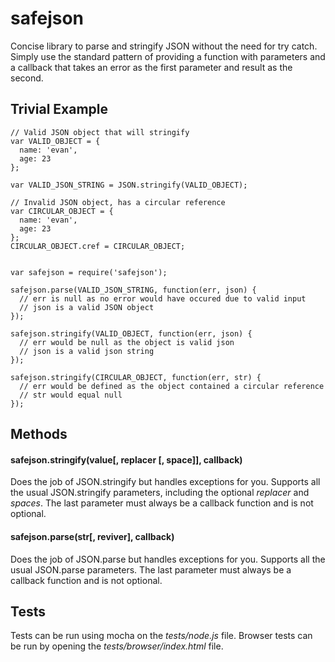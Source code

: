 safejson
===

Concise library to parse and stringify JSON without the need for try catch. Simply use the standard pattern of providing a function with parameters and a callback that takes an error as the first parameter and result as the second.

## Trivial Example

```
// Valid JSON object that will stringify
var VALID_OBJECT = {
  name: 'evan',
  age: 23
};

var VALID_JSON_STRING = JSON.stringify(VALID_OBJECT);

// Invalid JSON object, has a circular reference
var CIRCULAR_OBJECT = {
  name: 'evan',
  age: 23
};
CIRCULAR_OBJECT.cref = CIRCULAR_OBJECT;


var safejson = require('safejson');

safejson.parse(VALID_JSON_STRING, function(err, json) {
  // err is null as no error would have occured due to valid input
  // json is a valid JSON object
});

safejson.stringify(VALID_OBJECT, function(err, json) {
  // err would be null as the object is valid json
  // json is a valid json string
});

safejson.stringify(CIRCULAR_OBJECT, function(err, str) {
  // err would be defined as the object contained a circular reference
  // str would equal null
});
```


## Methods
#### safejson.stringify(value[, replacer [, space]], callback)
Does the job of JSON.stringify but handles exceptions for you. Supports all the usual JSON.stringify parameters, including the optional *replacer* and *spaces*. The last parameter must always be a callback function and is not optional.

#### safejson.parse(str[, reviver], callback)
Does the job of JSON.parse but handles exceptions for you. Supports all the usual JSON.parse parameters. The last parameter must always be a callback function and is not optional.


## Tests
Tests can be run using mocha on the _tests/node.js_ file. Browser tests can be run by opening the _tests/browser/index.html_ file.